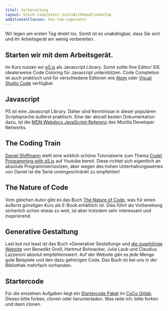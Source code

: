 ```yaml
---
titel: Vorbereitung
layout: block-simpletext-2colsWithHeadlineOnTop
additionalClasses: has-top-seperator
---
```


Wir legen am ersten Tag direkt los. Somit ist es unabdingbar, dass Sie sich und ihr Arbeitsgerät ein wenig vorbereiten. 

## Starten wir mit dem Arbeitsgerät. 

Im Kurs nutzen wir [p5.js](https://p5js.org/) als Javascript Library. Somit sollte Ihre Editor/ IDE idealerweise Code Coloring für Javascript unterstützen. Code Completion ist auch praktisch und für verschiedene Editoren wie [Atom](https://atom.io/) oder [Visual Studio Code](https://code.visualstudio.com/) verfügbar.

## Javascript
P5 ist eine Javascript Library. Daher sind Kenntnisse in dieser populären Scriptsprache äußerst praktisch. Eine der aktuell besten Dokumentation dazu, ist die [MDN Webdocs JavaScript-Referenz](https://developer.mozilla.org/de/docs/Web/JavaScript/Reference) des Mozilla Developer Networks.

<!--more-->

## The Coding Train
[Daniel Shiffmann](https://shiffman.net/about/) stellt eine wirklich schöne Tutorialserie zum Thema [Code! Programming with p5.js](https://www.youtube.com/playlist?list=PLRqwX-V7Uu6Zy51Q-x9tMWIv9cueOFTFA) auf Youtube bereit. Diese richtet sich eigentlich an absolute Programmiernovizen, aber wegen des hohen Unterhaltungswertes von Daniel ist die Serie uneingeschränkt zu empfehlen!

## The Nature of Code
Vom gleichen Autor gibt es das Buch [The Nature of Code](https://natureofcode.com/), was für einen äußerst günstigen Kurs als E-Book erhältlich ist. Dies führt als Vorbereitung sicherlich schon etwas zu weit, ist aber trotzdem sehr interessant und inspirierend.

## Generative Gestaltung
Last but not least ist das Buch «Generative Gestaltung» und [die zugehörige Website](http://www.generative-gestaltung.de/2/) von Benedikt Groß, Hartmut Bohnacker, Julia Laub und Claudius Lazzeroni absolut empfehlenswert. Auf der Website gibt es jede Menge gute Beispiele und den dazu gehörigen Code. Das Buch ist bei uns in der Bibliothek mehrfach vorhanden. 

## Startercode
Für die einzelnen Aufgaben liegt ein [Startercode Paket](https://git.coco.study/students/ws2021/df12-generative-gestaltung/startercode-2020) im [CoCo Gitlab](https://git.coco.study/). Dieses bitte forken, clonen oder herunterladen. Was rede ich: bitte forken und dann clonen.

